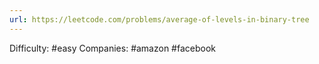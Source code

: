 ```yaml
---
url: https://leetcode.com/problems/average-of-levels-in-binary-tree
---
```


Difficulty: #easy
Companies: #amazon #facebook